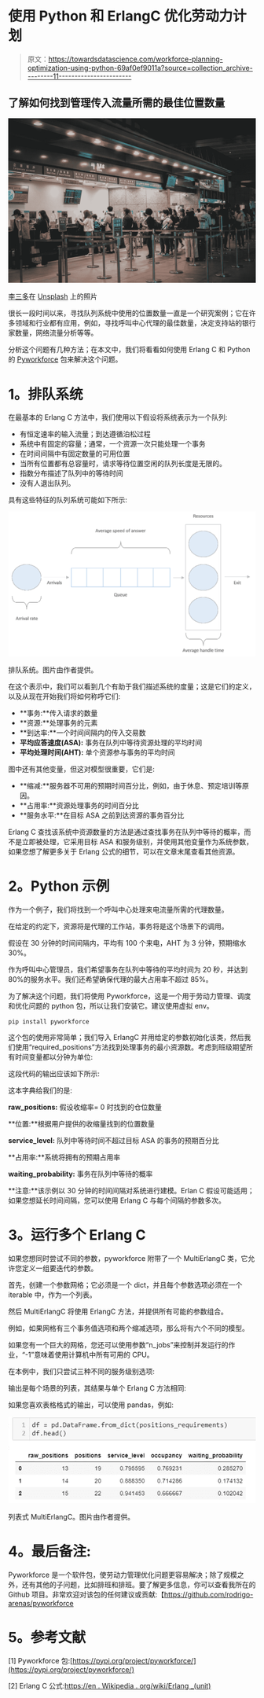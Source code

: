 # 使用 Python 和 ErlangC 优化劳动力计划

> 原文：<https://towardsdatascience.com/workforce-planning-optimization-using-python-69af0ef9011a?source=collection_archive---------11----------------------->

## 了解如何找到管理传入流量所需的最佳位置数量

![](img/bc51920ba37ddcf2a7346f46df1cc85d.png)

[李三多](https://unsplash.com/@lisanto_12)在 [Unsplash](https://unsplash.com/photos/pT4gB7T6tog) 上的照片

很长一段时间以来，寻找队列系统中使用的位置数量一直是一个研究案例；它在许多领域和行业都有应用，例如，寻找呼叫中心代理的最佳数量，决定支持站的银行家数量，网络流量分析等等。

分析这个问题有几种方法；在本文中，我们将看看如何使用 Erlang C 和 Python 的 [Pyworkforce](https://pypi.org/project/pyworkforce/) 包来解决这个问题。

# **1。排队系统**

在最基本的 Erlang C 方法中，我们使用以下假设将系统表示为一个队列:

*   有恒定速率的输入流量；到达遵循泊松过程
*   系统中有固定的容量；通常，一个资源一次只能处理一个事务
*   在时间间隔中有固定数量的可用位置
*   当所有位置都有总容量时，请求等待位置空闲的队列长度是无限的。
*   指数分布描述了队列中的等待时间
*   没有人退出队列。

具有这些特征的队列系统可能如下所示:

![](img/5be28d90f9149ba3c568abc9439992cf.png)

排队系统。图片由作者提供。

在这个表示中，我们可以看到几个有助于我们描述系统的度量；这是它们的定义，以及从现在开始我们将如何称呼它们:

*   **事务:**传入请求的数量
*   **资源:**处理事务的元素
*   **到达率:**一个时间间隔内的传入交易数
*   **平均应答速度(ASA):** 事务在队列中等待资源处理的平均时间
*   **平均处理时间(AHT):** 单个资源参与事务的平均时间

图中还有其他变量，但这对模型很重要，它们是:

*   **缩减:**服务器不可用的预期时间百分比，例如，由于休息、预定培训等原因。
*   **占用率:**资源处理事务的时间百分比
*   **服务水平:**在目标 ASA 之前到达资源的事务百分比

Erlang C 查找该系统中资源数量的方法是通过查找事务在队列中等待的概率，而不是立即被处理，它采用目标 ASA 和服务级别，并使用其他变量作为系统参数，如果您想了解更多关于 Erlang 公式的细节，可以在文章末尾查看其他资源。

# **2。Python 示例**

作为一个例子，我们将找到一个呼叫中心处理来电流量所需的代理数量。

在给定的约定下，资源将是代理的工作站，事务将是这个场景下的调用。

假设在 30 分钟的时间间隔内，平均有 100 个来电，AHT 为 3 分钟，预期缩水 30%。

作为呼叫中心管理员，我们希望事务在队列中等待的平均时间为 20 秒，并达到 80%的服务水平。我们还希望确保代理的最大占用率不超过 85%。

为了解决这个问题，我们将使用 Pyworkforce，这是一个用于劳动力管理、调度和优化问题的 python 包，所以让我们安装它。建议使用虚拟 env。

```
pip install pyworkforce 
```

这个包的使用非常简单；我们导入 ErlangC 并用给定的参数初始化该类，然后我们使用“required_positions”方法找到处理事务的最小资源数。考虑到班级期望所有时间变量都以分钟为单位:

这段代码的输出应该如下所示:

这本字典给我们的是:

**raw_positions:** 假设收缩率= 0 时找到的仓位数量

**位置:**根据用户提供的收缩量找到的位置数量

**service_level:** 队列中等待时间不超过目标 ASA 的事务的预期百分比

**占用率:**系统将拥有的预期占用率

**waiting_probability:** 事务在队列中等待的概率

**注意:**该示例以 30 分钟的时间间隔对系统进行建模。Erlan C 假设可能适用；如果您想延长时间间隔，您可以使用 Erlang C 与每个间隔的参数多次。

# **3。运行多个 Erlang C**

如果您想同时尝试不同的参数，pyworkforce 附带了一个 MultiErlangC 类，它允许您定义一组要迭代的参数。

首先，创建一个参数网格；它必须是一个 dict，并且每个参数选项必须在一个 iterable 中，作为一个列表。

然后 MultiErlangC 将使用 ErlangC 方法，并提供所有可能的参数组合。

例如，如果网格有三个事务值选项和两个缩减选项，那么将有六个不同的模型。

如果您有一个巨大的网格，您还可以使用参数“n_jobs”来控制并发运行的作业，“-1”意味着使用计算机中所有可用的 CPU。

在本例中，我们只尝试三种不同的服务级别选项:

输出是每个场景的列表，其结果与单个 Erlang C 方法相同:

如果您喜欢表格格式的输出，可以使用 pandas，例如:

![](img/e6cad9729f8154b01bec3a3e4048ae55.png)

列表式 MultiErlangC。图片由作者提供。

# **4。最后备注:**

Pyworkforce 是一个软件包，使劳动力管理优化问题更容易解决；除了规模之外，还有其他的子问题，比如排班和排班。要了解更多信息，你可以查看我所在的 Github 项目。非常欢迎对该包的任何建议或贡献:【https://github.com/rodrigo-arenas/pyworkforce 

# **5。参考文献**

[1] Pyworkforce 包:[https://pypi.org/project/pyworkforce/](https://pypi.org/project/pyworkforce/)

[2] Erlang C 公式:[https://en . Wikipedia . org/wiki/Erlang _(unit)](https://en.wikipedia.org/wiki/Erlang_(unit))